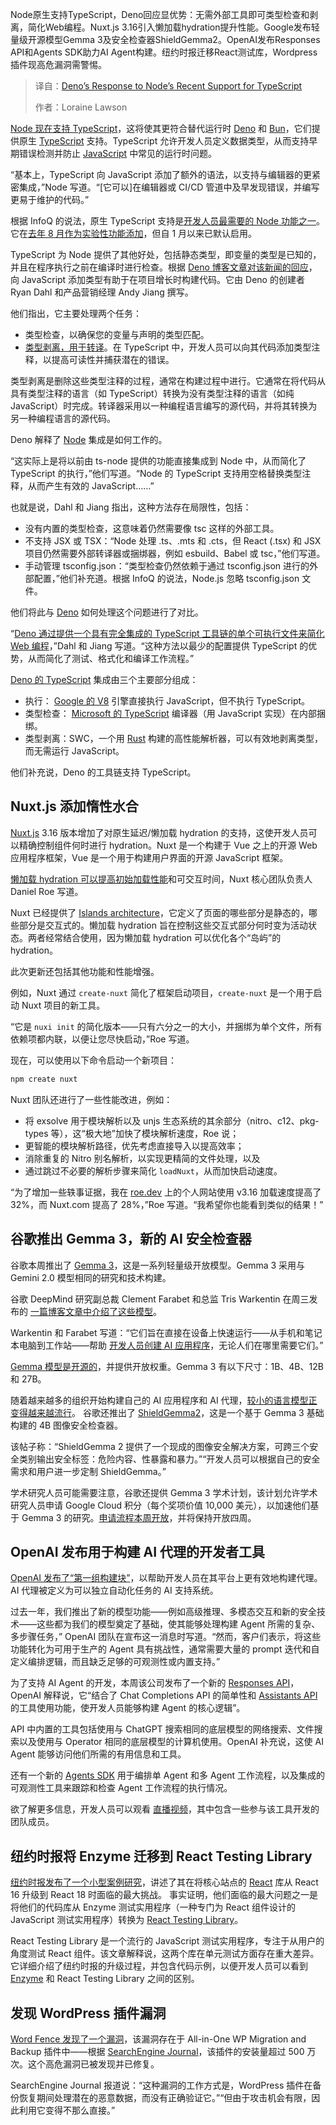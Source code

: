 <!--
title: Deno对Node最近支持TypeScript的回应
cover: https://cdn.thenewstack.io/media/2024/04/d8b458d6-dev_news_img-2-2.png
summary: Node原生支持TypeScript，Deno回应显优势：无需外部工具即可类型检查和剥离，简化Web编程。Nuxt.js 3.16引入懒加载hydration提升性能。Google发布轻量级开源模型Gemma 3及安全检查器ShieldGemma2。OpenAI发布Responses API和Agents SDK助力AI Agent构建。纽约时报迁移React测试库，Wordpress插件现高危漏洞需警惕。
-->

Node原生支持TypeScript，Deno回应显优势：无需外部工具即可类型检查和剥离，简化Web编程。Nuxt.js 3.16引入懒加载hydration提升性能。Google发布轻量级开源模型Gemma 3及安全检查器ShieldGemma2。OpenAI发布Responses API和Agents SDK助力AI Agent构建。纽约时报迁移React测试库，Wordpress插件现高危漏洞需警惕。

> 译自：[Deno’s Response to Node’s Recent Support for TypeScript](https://thenewstack.io/denos-response-to-nodes-recent-support-for-typescript/)
> 
> 作者：Loraine Lawson

[Node 现在支持 TypeScript](https://github.com/nodejs/node/blob/main/doc/api/typescript.md)，这将使其更符合替代运行时 [Deno](https://deno.com/?utm_content=inline+mention) 和 [Bun](https://thenewstack.io/bun-1-0-ships-as-node-js-and-deno-alternative/)，它们提供原生 [TypeScript](https://thenewstack.io/what-is-typescript/) 支持。TypeScript 允许开发人员定义数据类型，从而支持早期错误检测并防止 [JavaScript](https://thenewstack.io/three-javascript-proposals-advance-to-stage-4/) 中常见的运行时问题。

“基本上，TypeScript 向 JavaScript 添加了额外的语法，以支持与编辑器的更紧密集成，”Node 写道。“[它可以]在编辑器或 CI/CD 管道中及早发现错误，并编写更易于维护的代码。”

根据 InfoQ 的说法，原生 TypeScript 支持是[开发人员最需要的 Node 功能之一](https://www.infoq.com/news/2025/03/node-23-runs-typescript-natively)。它在[去年 8 月作为实验性功能添加](https://nodejs.org/en/blog/release/v22.6.0#experimental-typescript-support-via-strip-types)，但自 1 月以来已默认启用。

TypeScript 为 Node 提供了其他好处，包括静态类型，即变量的类型是已知的，并且在程序执行之前在编译时进行检查。根据 [Deno 博客文章对该新闻的回应](https://deno.com/blog/typescript-in-node-vs-deno)，向 JavaScript 添加类型有助于在项目增长时构建代码。它由 Deno 的创建者 Ryan Dahl 和产品营销经理 Andy Jiang 撰写。

他们指出，它主要处理两个任务：

- 类型检查，以确保您的变量与声明的类型匹配。
- [类型剥离，用于转译](https://nodejs.org/api/typescript.html#type-stripping)。在 TypeScript 中，开发人员可以向其代码添加类型注释，以提高可读性并捕获潜在的错误。

类型剥离是删除这些类型注释的过程，通常在构建过程中进行。它通常在将代码从具有类型注释的语言（如 TypeScript）转换为没有类型注释的语言（如纯 JavaScript）时完成。转译器采用以一种编程语言编写的源代码，并将其转换为另一种编程语言的源代码。

Deno 解释了 [Node](https://thenewstack.io/whats-in-the-new-node-js-and-how-do-you-install-it/) 集成是如何工作的。

“这实际上是将以前由 ts-node 提供的功能直接集成到 Node 中，从而简化了 TypeScript 的执行，”他们写道。“Node 的 TypeScript 支持用空格替换类型注释，从而产生有效的 JavaScript……”

也就是说，Dahl 和 Jiang 指出，这种方法存在局限性，包括：

- 没有内置的类型检查，这意味着仍然需要像 tsc 这样的外部工具。
- 不支持 JSX 或 TSX：“Node 处理 .ts、.mts 和 .cts，但 React (.tsx) 和 JSX 项目仍然需要外部转译器或捆绑器，例如 esbuild、Babel 或 tsc，”他们写道。
- 手动管理 tsconfig.json：“类型检查仍然依赖于通过 tsconfig.json 进行的外部配置，”他们补充道。根据 InfoQ 的说法，Node.js 忽略 tsconfig.json 文件。

他们将此与 [Deno](https://thenewstack.io/deno-creates-board-charter-for-javascript-registry-project/) 如何处理这个问题进行了对比。

“[Deno 通过提供一个具有完全集成的 TypeScript 工具链的单个可执行文件来简化 Web 编程](https://thenewstack.io/ryan-dahl-from-node-js-and-deno-to-the-modern-jsr-registry/)，”Dahl 和 Jiang 写道。“这种方法以最少的配置提供 TypeScript 的优势，从而简化了测试、格式化和编译工作流程。”

[Deno 的 TypeScript](https://thenewstack.io/how-oop-developers-can-get-to-know-typescript-through-deno/) 集成由三个主要部分组成：

- 执行：
[Google 的 V8](https://thenewstack.io/node-js-v8-gets-long-term-support-plus-commitment-google-v8/) 引擎直接执行 JavaScript，但不执行 TypeScript。
- 类型检查：
[Microsoft 的 TypeScript](https://thenewstack.io/typescript-5-5-faster-smarter-and-more-powerful/) 编译器（用 JavaScript 实现）在内部捆绑。
- 类型剥离：SWC，一个用 [Rust](https://thenewstack.io/rust-programming-language-guide/) 构建的高性能解析器，可以有效地剥离类型，而无需运行 JavaScript。

他们补充说，Deno 的工具链支持 TypeScript。

## Nuxt.js 添加惰性水合
[Nuxt.js](https://thenewstack.io/how-to-build-a-quiz-app-with-nuxt-and-xata/) 3.16 版本增加了对原生延迟/懒加载 hydration 的支持，这使开发人员可以精确控制组件何时进行 hydration。Nuxt 是一个构建于 Vue 之上的开源 Web 应用程序框架，Vue 是一个用于构建用户界面的开源 JavaScript 框架。

[懒加载 hydration 可以提高初始加载性能](https://nuxt.com/blog/v3-16)和可交互时间，Nuxt 核心团队负责人 Daniel Roe 写道。

Nuxt 已经提供了 [Islands architecture](https://www.patterns.dev/vanilla/islands-architecture/#:~:text=Thus%20it%20provides%20built%2Din,on%20when%20they%20become%20visible.&text=It%20also%20supports%20lazy%20hydration,the%20hydration%20of%20the%20component)，它定义了页面的哪些部分是静态的，哪些部分是交互式的。懒加载 hydration 旨在控制这些交互式部分何时变为活动状态。两者经常结合使用，因为懒加载 hydration 可以优化各个“岛屿”的 hydration。

此次更新还包括其他功能和性能增强。

例如，Nuxt 通过 `create-nuxt` 简化了框架启动项目，`create-nuxt` 是一个用于启动 Nuxt 项目的新工具。

“它是 `nuxi init` 的简化版本——只有六分之一的大小，并捆绑为单个文件，所有依赖项都内联，以便让您尽快启动，”Roe 写道。

现在，可以使用以下命令启动一个新项目：

```bash
npm create nuxt
```

Nuxt 团队还进行了一些性能改进，例如：

- 将 exsolve 用于模块解析以及 unjs 生态系统的其余部分（nitro、c12、pkg-types 等），这“极大地”加快了模块解析速度，Roe 说；
- 更智能的模块解析路径，优先考虑直接导入以提高效率；
- 消除重复的 Nitro 别名解析，以实现更精简的文件处理，以及
- 通过跳过不必要的解析步骤来简化 `loadNuxt`，从而加快启动速度。

“为了增加一些轶事证据，我在 [roe.dev](https://thenewstack.io/goodbye-saas-hello-ai-agents/) 上的个人网站使用 v3.16 加载速度提高了 32%，而 Nuxt.com 提高了 28%，”Roe 写道。“我希望你也能看到类似的结果！”

## 谷歌推出 Gemma 3，新的 AI 安全检查器

谷歌本周推出了 [Gemma 3](https://developers.googleblog.com/en/introducing-gemma3/)，这是一系列轻量级开放模型。Gemma 3 采用与 Gemini 2.0 模型相同的研究和技术构建。

谷歌 DeepMind 研究副总裁 Clement Farabet 和总监 Tris Warkentin 在周三发布的 [一篇博客文章中介绍了这些模型](https://blog.google/technology/developers/gemma-3/)。

Warkentin 和 Farabet 写道：“它们旨在直接在设备上快速运行——从手机和笔记本电脑到工作站——帮助 [开发人员创建 AI 应用程序](https://thenewstack.io/top-strategies-for-building-scalable-and-secure-ai-applications/)，无论人们在哪里需要它们。”

[Gemma 模型是开源的](https://thenewstack.io/the-open-source-ai-definition-is-out/)，并提供开放权重。Gemma 3 有以下尺寸：1B、4B、12B 和 27B。

随着越来越多的组织开始构建自己的 AI 应用程序和 AI 代理，[较小的语言模型正变得越来越流行](https://thenewstack.io/why-red-hat-thinks-ais-future-is-small-language-models/)。
谷歌还推出了 [ShieldGemma2](https://developers.googleblog.com/en/safer-and-multimodal-responsible-ai-with-gemma/)，这是一个基于 Gemma 3 基础构建的 4B 图像安全检查器。

该帖子称：“ShieldGemma 2 提供了一个现成的图像安全解决方案，可跨三个安全类别输出安全标签：危险内容、性暴露和暴力。”“开发人员可以根据自己的安全需求和用户进一步定制 ShieldGemma。”

学术研究人员可能需要注意，谷歌还提供 Gemma 3 学术计划，该计划允许学术研究人员申请 Google Cloud 积分（每个奖项价值 10,000 美元），以加速他们基于 Gemma 3 的研究。[申请流程本周开放](https://ai.google.dev/gemma/)，并将保持开放四周。

## OpenAI 发布用于构建 AI 代理的开发者工具

[OpenAI 发布了“第一组构建块”](https://openai.com/index/new-tools-for-building-agents/)，以帮助开发人员在其平台上更有效地构建代理。AI 代理被定义为可以独立自动化任务的 AI 支持系统。

过去一年，我们推出了新的模型功能——例如高级推理、多模态交互和新的安全技术——这些都为我们的模型奠定了基础，使其能够处理构建 Agent 所需的复杂、多步骤任务，” OpenAI 团队在宣布这一消息时写道。“然而，客户们表示，将这些功能转化为可用于生产的 Agent 具有挑战性，通常需要大量的 prompt 迭代和自定义编排逻辑，而且缺乏足够的可观测性或内置支持。”

为了支持 AI Agent 的开发，本周该公司发布了一个新的 [Responses API](https://community.openai.com/t/introducing-the-responses-api/1140929)，OpenAI 解释说，它“结合了 Chat Completions API 的简单性和 [Assistants API](https://platform.openai.com/docs/api-reference/assistants) 的工具使用功能，使开发人员能够构建 Agent 的核心逻辑”。

API 中内置的工具包括使用与 ChatGPT 搜索相同的底层模型的网络搜索、文件搜索以及使用与 Operator 相同的底层模型的计算机使用。OpenAI 补充说，这使 AI Agent 能够访问他们所需的有用信息和工具。

还有一个新的 [Agents SDK](https://platform.openai.com/docs/guides/agents-sdk) 用于编排单 Agent 和多 Agent 工作流程，以及集成的可观测性工具来跟踪和检查 Agent 工作流程的执行情况。

欲了解更多信息，开发人员可以观看 [直播视频](https://openai.com/live/)，其中包含一些参与该工具开发的团队成员。

## 纽约时报将 Enzyme 迁移到 React Testing Library

[纽约时报发布了一个小型案例研究](https://open.nytimes.com/how-the-new-york-times-systematically-migrated-from-enzyme-into-react-testing-library-b3ea538d001c#225:%20React%20Router)，讲述了其在将核心站点的 [React](https://thenewstack.io/a-react-based-open-source-tool-for-creating-data-tables/) 库从 React 16 升级到 React 18 时面临的最大挑战。
事实证明，他们面临的最大问题之一是将他们的代码库从 Enzyme 测试实用程序（一种专门为 React 组件设计的 JavaScript 测试实用程序）转换为 [React Testing Library](https://testing-library.com/docs/react-testing-library/intro/)。

React Testing Library 是一个流行的 JavaScript 测试实用程序，专注于从用户的角度测试 React 组件。该文章解释说，这两个库在单元测试方面存在重大差异。它详细介绍了纽约时报的升级过程，并包含代码示例，以便开发人员可以看到 [Enzyme](https://enzymejs.github.io/enzyme/) 和 React Testing Library 之间的区别。

## 发现 WordPress 插件漏洞

[Word Fence 发现了一个漏洞](https://www.wordfence.com/threat-intel/vulnerabilities/wordpress-plugins/all-in-one-wp-migration/all-in-one-wp-migration-789-unauthenticated-php-object-injection)，该漏洞存在于 All-in-One WP Migration and Backup 插件中——根据 [SearchEngine Journal](https://www.searchenginejournal.com/wordpress-backup-plugin-vulnerability-affects-5-million-websites/541952/)，该插件的安装量超过 500 万次。这个高危漏洞已被发现并已修复。

SearchEngine Journal 报道说：“这种漏洞的工作方式是，WordPress 插件在备份恢复期间处理潜在的恶意数据，而没有正确验证它。”“但由于攻击机会有限，因此利用它变得不那么直接。”